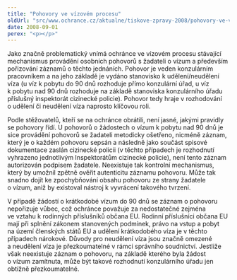 ```yaml
---
title: "Pohovory ve vízovém procesu"
oldUrl: "src/www.ochrance.cz/aktualne/tiskove-zpravy-2008/pohovory-ve-vizovem-procesu"
date: 2008-09-01
perex: "<p></p>"
---
```


<!-- imported from the old website -->

<p class="Nadpis1 perex">Jako značně problematický vnímá ochránce ve vízovém procesu stávající mechanismus provádění osobních pohovorů s žadateli o vízum a především pořizování záznamů o těchto jednáních. Pohovor je veden konzulárním pracovníkem a na jeho základě je vydáno stanovisko k udělení/neudělení víza (u víz k pobytu do 90 dnů rozhoduje přímo konzulární úřad, u víz k pobytu nad 90 dnů rozhoduje na základě stanoviska konzulárního úřadu příslušný inspektorát cizinecké policie). Pohovor tedy hraje v rozhodování o udělení či neudělení víza naprosto klíčovou roli.</p><p class="Normln-web">Podle stěžovatelů, kteří se na ochránce obrátili, není jasné, jakými pravidly se pohovory řídí. U pohovorů o žádostech o vízum k pobytu nad 90 dnů je sice provádění pohovorů se žadateli metodicky ošetřeno, nicméně záznam, který je o každém pohovoru sepsán a následně jako součást spisové dokumentace zaslán cizinecké policii (v těchto případech je rozhodnutí vyhrazeno jednotlivým Inspektorátům cizinecké policie), není tento záznam autorizován podpisem žadatele. Neexistuje tak kontrolní mechanismus, který by umožnil zpětně ověřit autenticitu záznamu pohovoru. Může tak snadno dojít ke zpochybňování obsahu pohovoru ze strany žadatele o vízum, aniž by existoval nástroj k vyvrácení takového tvrzení.</p><p class="Normln-web">V případě žádostí o krátkodobé vízum do 90 dnů se záznam o pohovoru nepořizuje vůbec, což ochránce považuje za nedostatečné zejména ve vztahu k rodinných příslušníků občana EU. Rodinní příslušníci občana EU mají při splnění zákonem stanovených podmínek, právo na vstup a pobyt na území členských států EU a udělení krátkodobého víza je v těchto případech nárokové. Důvody pro neudělení víza jsou značně omezené a neudělení víza je přezkoumatelné v rámci správního soudnictví. Jestliže však neexistuje záznam o pohovoru, na základě kterého byla žádost o vízum zamítnuta, může být takové rozhodnutí konzulárního úřadu jen obtížně přezkoumatelné.</p>
